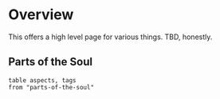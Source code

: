 # Overview 
This offers a high level page for various things. 
TBD, honestly. 



## Parts of the Soul 

```dataview
table aspects, tags
from "parts-of-the-soul"

```